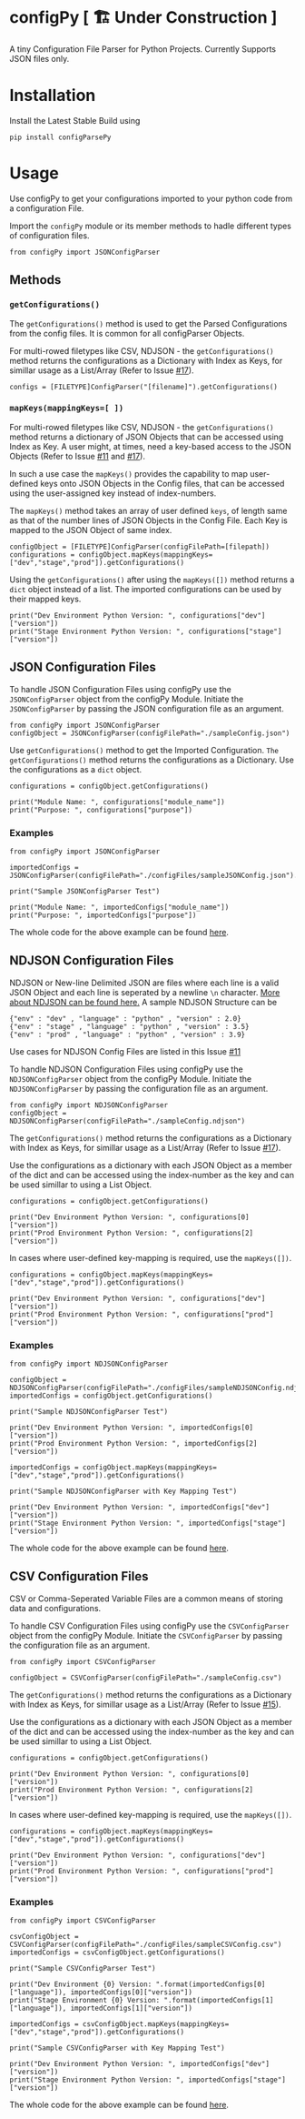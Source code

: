 # configPy [ 🏗 Under Construction ]

A tiny Configuration File Parser for Python Projects. Currently Supports JSON files only. 

# Installation

Install the Latest Stable Build using 
```
pip install configParsePy
```

# Usage 

Use configPy to get your configurations imported to your python code from a configuration File.

Import the `configPy` module or its member methods to hadle different types of configuration files.
```
from configPy import JSONConfigParser 
```

## Methods

### `getConfigurations()` 

The `getConfigurations()` method is used to get the Parsed Configurations from the config files. It is common for all configParser Objects.

For multi-rowed filetypes like CSV, NDJSON - the `getConfigurations()` method returns the configurations as a Dictionary with Index as Keys, for simillar usage as a List/Array (Refer to Issue [#17](https://github.com/TanmoySG/configPy/issues/17)).

```
configs = [FILETYPE]ConfigParser("[filename]").getConfigurations()
```

### `mapKeys(mappingKeys=[ ])` 

For multi-rowed filetypes like CSV, NDJSON - the `getConfigurations()` method returns a dictionary of JSON Objects that can be accessed using Index as Key. A user might, at times, need a key-based access to the JSON Objects (Refer to Issue [#11](https://github.com/TanmoySG/configPy/issues/11) and [#17](https://github.com/TanmoySG/configPy/issues/17)).

In such a use case the `mapKeys()` provides the capability to map user-defined keys onto JSON Objects in the Config files, that can be accessed using the user-assigned key instead of index-numbers.

The `mapKeys()` method takes an array of user defined `keys`, of length same as that of the number lines of JSON Objects in the Config File. Each Key is mapped to the JSON Object of same index.
```
configObject = [FILETYPE]ConfigParser(configFilePath=[filepath])
configurations = configObject.mapKeys(mappingKeys=["dev","stage","prod"]).getConfigurations()
```
Using the `getConfigurations()` after using the `mapKeys([])` method returns a `dict` object instead of a list. The imported configurations can be used by their mapped keys.
```
print("Dev Environment Python Version: ", configurations["dev"]["version"])
print("Stage Environment Python Version: ", configurations["stage"]["version"])
```

## JSON Configuration Files

To handle JSON Configuration Files using configPy use the `JSONConfigParser` object from the configPy Module. Initiate the `JSONConfigParser` by passing the JSON configuration file as an argument.

```
from configPy import JSONConfigParser
configObject = JSONConfigParser(configFilePath="./sampleConfig.json")
```
Use `getConfigurations()` method to get the Imported Configuration. `The getConfigurations()` method returns the configurations as a Dictionary. Use the configurations as a `dict` object.
```
configurations = configObject.getConfigurations()

print("Module Name: ", configurations["module_name"])
print("Purpose: ", configurations["purpose"])
```
### Examples

```
from configPy import JSONConfigParser

importedConfigs = JSONConfigParser(configFilePath="./configFiles/sampleJSONConfig.json").getConfigurations()

print("Sample JSONConfigParser Test")

print("Module Name: ", importedConfigs["module_name"])
print("Purpose: ", importedConfigs["purpose"])

```
The whole code for the above example can be found [here](https://github.com/TanmoySG/configPy/blob/main/examples/jsonConfig_EXAMPLE.py).


## NDJSON Configuration Files

NDJSON or New-line Delimited JSON are files where each line is a valid JSON Object and each line is seperated by a newline `\n` character. [More about NDJSON can be found here.](http://ndjson.org/) A sample NDJSON Structure can be
```
{"env" : "dev" , "language" : "python" , "version" : 2.0}
{"env" : "stage" , "language" : "python" , "version" : 3.5}
{"env" : "prod" , "language" : "python" , "version" : 3.9}
```
Use cases for NDJSON Config Files are listed in this Issue [#11](https://github.com/TanmoySG/configPy/issues/11)

To handle NDJSON Configuration Files using configPy use the `NDJSONConfigParser` object from the configPy Module. Initiate the `NDJSONConfigParser` by passing the configuration file as an argument.

```
from configPy import NDJSONConfigParser
configObject = NDJSONConfigParser(configFilePath="./sampleConfig.ndjson")
```
The `getConfigurations()` method returns the configurations as a Dictionary with Index as Keys, for simillar usage as a List/Array (Refer to Issue [#17](https://github.com/TanmoySG/configPy/issues/17)).

Use the configurations as a dictionary with each JSON Object as a member of the dict and can be accessed using the index-number as the key and can be used simillar to using a List Object.
```
configurations = configObject.getConfigurations()

print("Dev Environment Python Version: ", configurations[0]["version"])
print("Prod Environment Python Version: ", configurations[2]["version"])
```

In cases where user-defined key-mapping is required, use the `mapKeys([])`.
```
configurations = configObject.mapKeys(mappingKeys=["dev","stage","prod"]).getConfigurations()

print("Dev Environment Python Version: ", configurations["dev"]["version"])
print("Prod Environment Python Version: ", configurations["prod"]["version"])
```
### Examples

```
from configPy import NDJSONConfigParser

configObject = NDJSONConfigParser(configFilePath="./configFiles/sampleNDJSONConfig.ndjson")
importedConfigs = configObject.getConfigurations()

print("Sample NDJSONConfigParser Test")

print("Dev Environment Python Version: ", importedConfigs[0]["version"])
print("Prod Environment Python Version: ", importedConfigs[2]["version"])

importedConfigs = configObject.mapKeys(mappingKeys=["dev","stage","prod"]).getConfigurations()

print("Sample NDJSONConfigParser with Key Mapping Test")

print("Dev Environment Python Version: ", importedConfigs["dev"]["version"])
print("Stage Environment Python Version: ", importedConfigs["stage"]["version"])

```
The whole code for the above example can be found [here](https://github.com/TanmoySG/configPy/blob/main/examples/ndjsonConfig_EXAMPLE.py).


## CSV Configuration Files

CSV or Comma-Seperated Variable Files are a common means of storing data and configurations.

To handle CSV Configuration Files using configPy use the `CSVConfigParser` object from the configPy Module. Initiate the `CSVConfigParser` by passing the configuration file as an argument.

```
from configPy import CSVConfigParser

configObject = CSVConfigParser(configFilePath="./sampleConfig.csv")
```
The `getConfigurations()` method returns the configurations as a Dictionary with Index as Keys, for simillar usage as a List/Array (Refer to Issue [#15](https://github.com/TanmoySG/configPy/issues/15)).

Use the configurations as a dictionary with each JSON Object as a member of the dict and can be accessed using the index-number as the key and can be used simillar to using a List Object.
```
configurations = configObject.getConfigurations()

print("Dev Environment Python Version: ", configurations[0]["version"])
print("Prod Environment Python Version: ", configurations[2]["version"])
```

In cases where user-defined key-mapping is required, use the `mapKeys([])`.
```
configurations = configObject.mapKeys(mappingKeys=["dev","stage","prod"]).getConfigurations()

print("Dev Environment Python Version: ", configurations["dev"]["version"])
print("Prod Environment Python Version: ", configurations["prod"]["version"])
```
### Examples

```
from configPy import CSVConfigParser

csvConfigObject = CSVConfigParser(configFilePath="./configFiles/sampleCSVConfig.csv")
importedConfigs = csvConfigObject.getConfigurations()

print("Sample CSVConfigParser Test")

print("Dev Environment {0} Version: ".format(importedConfigs[0]["language"]), importedConfigs[0]["version"])
print("Stage Environment {0} Version: ".format(importedConfigs[1]["language"]), importedConfigs[1]["version"])

importedConfigs = csvConfigObject.mapKeys(mappingKeys=["dev","stage","prod"]).getConfigurations()

print("Sample CSVConfigParser with Key Mapping Test")

print("Dev Environment Python Version: ", importedConfigs["dev"]["version"])
print("Stage Environment Python Version: ", importedConfigs["stage"]["version"])
```
The whole code for the above example can be found [here](https://github.com/TanmoySG/configPy/blob/main/examples/csvConfig_EXAMPLE.py).
